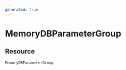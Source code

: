 ```yaml
---
generated: true
---
```


# MemoryDBParameterGroup


## Resource

```text
MemoryDBParameterGroup
```



